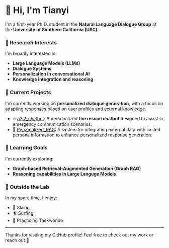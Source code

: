 # 👋 Hi, I'm Tianyi

I'm a first-year Ph.D. student in the **Natural Language Dialogue Group** at the **University of Southern California (USC)**.

### 🧠 Research Interests
I'm broadly interested in:
- **Large Language Models (LLMs)**
- **Dialogue Systems**
- **Personalization in conversational AI**
- **Knowledge integration and reasoning**

### 🔭 Current Projects
I'm currently working on **personalized dialogue generation**, with a focus on adapting responses based on user profiles and external knowledge.

- 🔥 [a2i2_chatbot](https://github.com/tzhang62/a2i2_chatbot): A personalized **fire rescue chatbot** designed to assist in emergency communication scenarios.
- 🧠 [Personalized_RAG](https://github.com/tzhang62/Personalized_RAG): A system for integrating external data with limited persona information to enhance personalized response generation.

### 🌱 Learning Goals
I'm currently exploring:
- **Graph-based Retrieval-Augmented Generation (Graph RAG)**
- **Reasoning capabilities in Large Languge Models**

### 🎯 Outside the Lab
In my spare time, I enjoy:
- 🎿 Skiing
- 🏄 Surfing
- 🥋 Practicing Taekwondo

---

Thanks for visiting my GitHub profile! Feel free to check out my work or reach out 🤝
